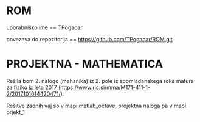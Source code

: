 # ROM

uporabniško ime == TPogacar

povezava do repozitorija == https://github.com/TPogacar/ROM.git

# PROJEKTNA - MATHEMATICA

Rešila bom 2. nalogo (mahanika) iz 2. pole iz spomladanskega roka mature za fiziko iz leta 2017 (https://www.ric.si/mma/M171-411-1-2/2017101014420471/).


Rešitve zadnih vaj so v mapi matlab_octave, projektna naloga pa v mapi prjekt_1
